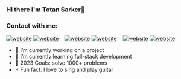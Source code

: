 ### Hi there I'm Totan Sarker👋

### Contact with me:

[![website](./img/twitter-light.svg)](https://drive.google.com/file/d/1H4qXdQUbuPXZJYdOTpTjvC6OtR8ptxbs/view)
[![website](./img/twitter-dark.svg)](https://twitter.com/codestackr#gh-dark-mode-only)
&nbsp;&nbsp;
[![website](./img/linkedin-light.svg)](https://linkedin.com/in/codeSTACKr#gh-light-mode-only)
[![website](./img/linkedin-dark.svg)](https://linkedin.com/in/codeSTACKr#gh-dark-mode-only)
&nbsp;&nbsp;
[![website](./img/instagram-light.svg)](https://instagram.com/codeSTACKr#gh-light-mode-only)
[![website](./img/instagram-dark.svg)](https://instagram.com/codeSTACKr#gh-dark-mode-only)
<!--
- 👯 I’m looking to collaborate on ...
- 🤔 I’m looking for help with ...
- 💬 Ask me about ...
- 📫 How to reach me: ...
- 😄 Pronouns: ...
- ⚡ Fun fact: ...
-->

- 🔭 I’m currently working on a project
- 🌱 I’m currently learning full-stack development
- 🥅 2023 Goals: solve 1000+ problems
- ⚡ Fun fact: I love to sing and play guitar

